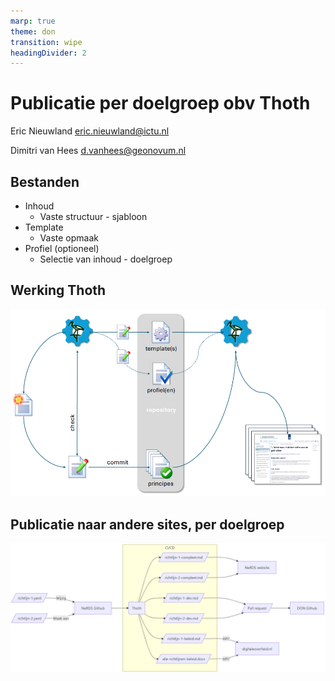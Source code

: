 ```yaml
---
marp: true
theme: don
transition: wipe
headingDivider: 2
---
```

# Publicatie per doelgroep obv Thoth
<!-- _class: title -->

Eric Nieuwland
<eric.nieuwland@ictu.nl>

Dimitri van Hees
<d.vanhees@geonovum.nl>

## Bestanden

- Inhoud
  - Vaste structuur - sjabloon
- Template
  - Vaste opmaak
- Profiel (optioneel)
  - Selectie van inhoud - doelgroep

## Werking Thoth

![thoth](./thoth.png)

## Publicatie naar andere sites, per doelgroep

![workflow](./workflow.png)
